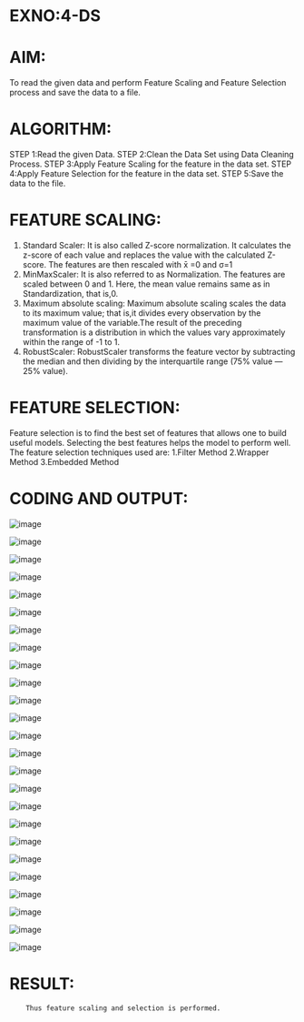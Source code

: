 # EXNO:4-DS
# AIM:
To read the given data and perform Feature Scaling and Feature Selection process and save the
data to a file.

# ALGORITHM:
STEP 1:Read the given Data.
STEP 2:Clean the Data Set using Data Cleaning Process.
STEP 3:Apply Feature Scaling for the feature in the data set.
STEP 4:Apply Feature Selection for the feature in the data set.
STEP 5:Save the data to the file.

# FEATURE SCALING:
1. Standard Scaler: It is also called Z-score normalization. It calculates the z-score of each value and replaces the value with the calculated Z-score. The features are then rescaled with x̄ =0 and σ=1
2. MinMaxScaler: It is also referred to as Normalization. The features are scaled between 0 and 1. Here, the mean value remains same as in Standardization, that is,0.
3. Maximum absolute scaling: Maximum absolute scaling scales the data to its maximum value; that is,it divides every observation by the maximum value of the variable.The result of the preceding transformation is a distribution in which the values vary approximately within the range of -1 to 1.
4. RobustScaler: RobustScaler transforms the feature vector by subtracting the median and then dividing by the interquartile range (75% value — 25% value).

# FEATURE SELECTION:
Feature selection is to find the best set of features that allows one to build useful models. Selecting the best features helps the model to perform well.
The feature selection techniques used are:
1.Filter Method
2.Wrapper Method
3.Embedded Method

# CODING AND OUTPUT:
![image](https://github.com/Augustine0306/EXNO-4-DS/assets/119404460/bf1729c9-ae7f-4a98-aa56-3df90c70bb9a)


![image](https://github.com/Augustine0306/EXNO-4-DS/assets/119404460/2e34b24c-aee9-4e90-8284-a3621ac9445f)

![image](https://github.com/Augustine0306/EXNO-4-DS/assets/119404460/4da14f81-537a-4d7d-923e-7fa5f862de46)

![image](https://github.com/Augustine0306/EXNO-4-DS/assets/119404460/7863a6c2-cbdf-409e-b61e-b096b368db5c)

![image](https://github.com/Augustine0306/EXNO-4-DS/assets/119404460/58c8ecc2-ab64-47ed-92b1-e71ac44e58eb)

![image](https://github.com/Augustine0306/EXNO-4-DS/assets/119404460/0d7a316b-330b-40cf-93e1-580e6bfeece6)

![image](https://github.com/Augustine0306/EXNO-4-DS/assets/119404460/15e4c1d2-0861-4014-9383-d63770ab00fa)

![image](https://github.com/Augustine0306/EXNO-4-DS/assets/119404460/19d5b527-ce49-4322-8c7f-bfaee5663c98)

![image](https://github.com/Augustine0306/EXNO-4-DS/assets/119404460/dfd93257-bb8e-472c-97b2-7f65c1c06d1e)

![image](https://github.com/Augustine0306/EXNO-4-DS/assets/119404460/43e10471-037c-4bab-b439-0d0e56ff7d34)

![image](https://github.com/Augustine0306/EXNO-4-DS/assets/119404460/ef193578-2da5-4802-8df5-2916c2f91ff0)

![image](https://github.com/Augustine0306/EXNO-4-DS/assets/119404460/5e88d8e3-a55a-4250-aa81-30a8cad12a79)


![image](https://github.com/Augustine0306/EXNO-4-DS/assets/119404460/6ffb382b-6769-47eb-9f87-ada83e0eb928)

![image](https://github.com/Augustine0306/EXNO-4-DS/assets/119404460/8993c792-e33a-4158-ae4a-fd8a637db42e)


![image](https://github.com/Augustine0306/EXNO-4-DS/assets/119404460/62735164-e4ae-47e5-91be-39196c737f7e)

![image](https://github.com/Augustine0306/EXNO-4-DS/assets/119404460/0892b0bf-97fc-431d-99da-6f0218245915)

![image](https://github.com/Augustine0306/EXNO-4-DS/assets/119404460/dff51003-dfd2-46e9-8445-c45c51772a58)

![image](https://github.com/Augustine0306/EXNO-4-DS/assets/119404460/bc14f1dd-365b-46af-8492-d5fce8bda8e5)

![image](https://github.com/Augustine0306/EXNO-4-DS/assets/119404460/2086b2d0-f6db-446b-a7cf-96d6d69f5bf2)

![image](https://github.com/Augustine0306/EXNO-4-DS/assets/119404460/8e2bb4af-cf99-4be5-b8bf-dba76545297d)

![image](https://github.com/Augustine0306/EXNO-4-DS/assets/119404460/f66673ef-8279-4d5a-99a4-0db3cf61142d)

![image](https://github.com/Augustine0306/EXNO-4-DS/assets/119404460/2cb23b25-bdfa-4302-a2c3-4f9ea779d245)

![image](https://github.com/Augustine0306/EXNO-4-DS/assets/119404460/75c674b1-8be6-488d-82c5-b77e1b8e84ae)

![image](https://github.com/Augustine0306/EXNO-4-DS/assets/119404460/6dcf2e86-948b-425a-a0f0-5422b65db80a)

![image](https://github.com/Augustine0306/EXNO-4-DS/assets/119404460/f79ba39a-843a-4b1f-9c19-db7823ac62b9)



# RESULT:
        Thus feature scaling and selection is performed.
